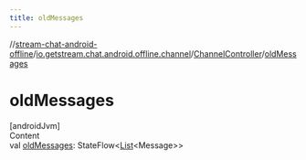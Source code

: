 ```yaml
---
title: oldMessages
---
```

//[stream-chat-android-offline](../../../index.md)/[io.getstream.chat.android.offline.channel](../index.md)/[ChannelController](index.md)/[oldMessages](oldMessages.md)



# oldMessages  
[androidJvm]  
Content  
val [oldMessages](oldMessages.md): StateFlow&lt;[List](https://kotlinlang.org/api/latest/jvm/stdlib/kotlin.collections/-list/index.html)&lt;Message&gt;&gt;  



